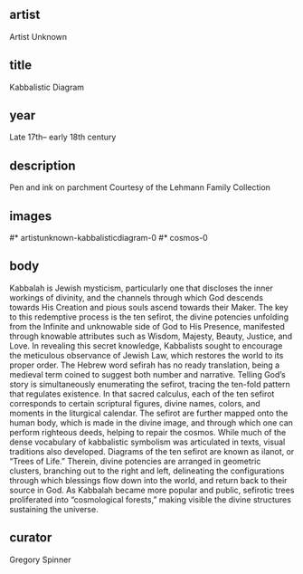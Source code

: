 ## artist
Artist Unknown 

## title
Kabbalistic Diagram

## year
Late 17th– early 18th century 

## description
Pen and ink on parchment 
Courtesy of the Lehmann Family Collection 

## images
#* artistunknown-kabbalisticdiagram-0
#* cosmos-0

## body
Kabbalah is Jewish mysticism, particularly one that discloses the inner workings of divinity, and the channels through which God descends towards His Creation and pious souls ascend towards their Maker. The key to this redemptive process is the ten sefirot, the divine potencies unfolding from the Infinite and unknowable side of God to His Presence, manifested through knowable attributes such as Wisdom, Majesty, Beauty, Justice, and Love. In revealing this secret knowledge, Kabbalists sought to encourage the meticulous observance of Jewish Law, which restores the world to its proper order. The Hebrew word sefirah has no ready translation, being a medieval term coined to suggest both number and narrative. Telling God’s story is simultaneously enumerating the sefirot, tracing the ten-fold pattern that regulates existence. In that sacred calculus, each of the ten sefirot corresponds to certain scriptural figures, divine names, colors, and moments in the liturgical calendar. The sefirot are further mapped onto the human body, which is made in the divine image, and through which one can perform righteous deeds, helping to repair the cosmos. While much of the dense vocabulary of kabbalistic symbolism was articulated in texts, visual traditions also developed. Diagrams of the ten sefirot are known as ilanot, or “Trees of Life.” Therein, divine potencies are arranged in geometric clusters, branching out to the right and left, delineating the configurations through which blessings flow down into the world, and return back to their source in God. As Kabbalah became more popular and public, sefirotic trees proliferated into “cosmological forests,” making visible the divine structures sustaining the universe. 

## curator
Gregory Spinner
